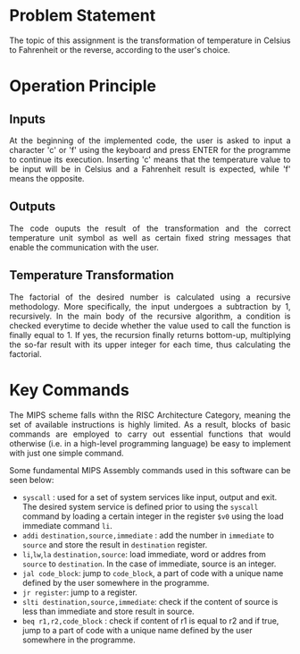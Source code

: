 # Problem Statement
<p align=justify> The topic of this assignment is the transformation of temperature in Celsius to Fahrenheit or the reverse, according to the user's choice.<br> </p>

# Operation Principle
## Inputs 
<p align=justify> At the beginning of the implemented code, the user is asked to input a character 'c' or 'f' using the keyboard and press ENTER for the programme to continue its execution.
Inserting 'c' means that the temperature value to be input will be in Celsius and a Fahrenheit result is expected, while 'f' means the opposite.<br> </p>

## Outputs
<p align=justify> The code ouputs the result of the transformation and the correct temperature unit symbol as well as certain fixed string messages that enable the communication with the user. <br> </p>

## Temperature Transformation
<p align=justify> The factorial of the desired number is calculated using a recursive methodology. More specifically, the input undergoes a subtraction by 1, recursively. In the main body of the recursive algorithm, a condition is checked everytime to decide whether the value used to call the function is finally equal to 1. If yes, the recursion finally returns bottom-up, multiplying the so-far result with its upper integer for each time, thus calculating the factorial. <br></p>

# Key Commands
<p align=justify> The MIPS scheme falls withn the RISC Architecture Category, meaning the set of available instructions is highly limited. As a result, blocks of basic commands are employed to carry out essential functions that would otherwise (i.e. in a high-level programming language) be easy to implement with just one simple command. <br></p>
<p align=justify> Some fundamental MIPS Assembly commands used in this software can be seen below: <br></p>

- `syscall` : used for a set of system services like input, output and exit. The desired system service is defined prior to using the `syscall` command by loading a certain integer in the register `$v0` using the load immediate command `li`.
- `addi`  `destination,source,immediate` : add the number in `immediate` to `source` and store the result in `destination` register.
-  `li`,`lw`,`la`  `destination,source`: load immediate, word or addres from `source` to `destination`. In the case of immediate, source is an integer. 
-  `jal code_block`: jump to `code_block`, a part of code with a unique name defined by the user somewhere in the programme.
-  `jr register`: jump to a register.
-   `slti destination,source,immediate`: check if the content of source is less than immediate and store result in source.
-   `beq r1,r2,code_block` : check if content of r1 is equal to r2 and if true, jump to a part of code with a unique name defined by the user somewhere in the programme.

